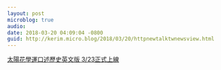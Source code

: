 ```yaml
---
layout: post
microblog: true
audio: 
date: 2018-03-20 04:09:04 -0800
guid: http://kerim.micro.blog/2018/03/20/httpnewtalktwnewsview.html
---
```

[太陽花學運口述歷史英文版 3/23正式上線](http://newtalk.tw/news/view/2018-03-18/117870)
